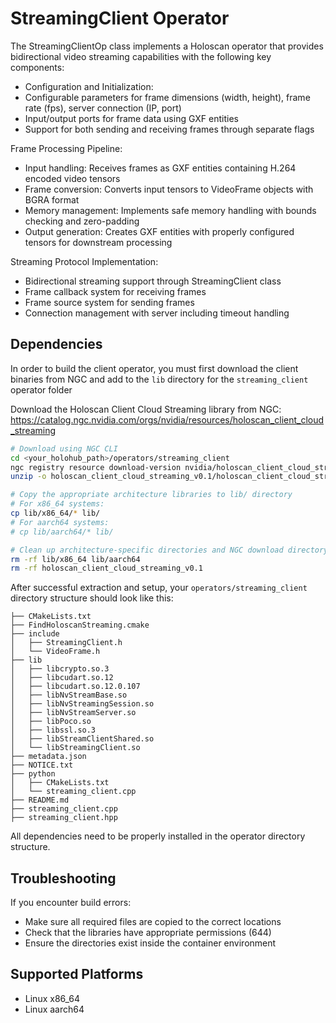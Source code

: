# StreamingClient Operator

The StreamingClientOp class implements a Holoscan operator that provides bidirectional video streaming capabilities with the following key components:

- Configuration and Initialization:
- Configurable parameters for frame dimensions (width, height), frame rate (fps), server connection (IP, port)
- Input/output ports for frame data using GXF entities
- Support for both sending and receiving frames through separate flags

Frame Processing Pipeline:
- Input handling: Receives frames as GXF entities containing H.264 encoded video tensors
- Frame conversion: Converts input tensors to VideoFrame objects with BGRA format
- Memory management: Implements safe memory handling with bounds checking and zero-padding
- Output generation: Creates GXF entities with properly configured tensors for downstream processing

Streaming Protocol Implementation:
- Bidirectional streaming support through StreamingClient class
- Frame callback system for receiving frames
- Frame source system for sending frames
- Connection management with server including timeout handling


## Dependencies

In order to build the client operator, you must first download the client binaries from NGC and add to the `lib` directory for the `streaming_client` operator folder

Download the Holoscan Client Cloud Streaming library from NGC:
https://catalog.ngc.nvidia.com/orgs/nvidia/resources/holoscan_client_cloud_streaming

```bash
# Download using NGC CLI
cd <your_holohub_path>/operators/streaming_client
ngc registry resource download-version nvidia/holoscan_client_cloud_streaming:0.1
unzip -o holoscan_client_cloud_streaming_v0.1/holoscan_client_cloud_streaming.zip

# Copy the appropriate architecture libraries to lib/ directory
# For x86_64 systems:
cp lib/x86_64/* lib/
# For aarch64 systems:
# cp lib/aarch64/* lib/

# Clean up architecture-specific directories and NGC download directory
rm -rf lib/x86_64 lib/aarch64
rm -rf holoscan_client_cloud_streaming_v0.1
```

After successful extraction and setup, your `operators/streaming_client` directory structure should look like this:

```
├── CMakeLists.txt
├── FindHoloscanStreaming.cmake
├── include
│   ├── StreamingClient.h
│   └── VideoFrame.h
├── lib
│   ├── libcrypto.so.3
│   ├── libcudart.so.12
│   ├── libcudart.so.12.0.107
│   ├── libNvStreamBase.so
│   ├── libNvStreamingSession.so
│   ├── libNvStreamServer.so
│   ├── libPoco.so
│   ├── libssl.so.3
│   ├── libStreamClientShared.so
│   └── libStreamingClient.so
├── metadata.json
├── NOTICE.txt
├── python
│   ├── CMakeLists.txt
│   └── streaming_client.cpp
├── README.md
├── streaming_client.cpp
├── streaming_client.hpp
```

All dependencies need to be properly installed in the operator directory structure.

## Troubleshooting

If you encounter build errors:
- Make sure all required files are copied to the correct locations
- Check that the libraries have appropriate permissions (644)
- Ensure the directories exist inside the container environment 

## Supported Platforms

- Linux x86_64
- Linux aarch64
